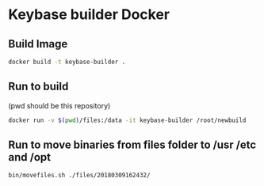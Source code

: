 # Keybase builder Docker

## Build Image

```bash
docker build -t keybase-builder .
```

## Run to build

(pwd should be this repository)

```bash
docker run -v $(pwd)/files:/data -it keybase-builder /root/newbuild
```

## Run to move binaries from files folder to /usr /etc and /opt

```bash
bin/movefiles.sh ./files/20180309162432/
```

